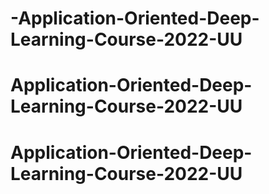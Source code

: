 # -Application-Oriented-Deep-Learning-Course-2022-UU
# Application-Oriented-Deep-Learning-Course-2022-UU
# Application-Oriented-Deep-Learning-Course-2022-UU
